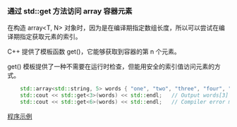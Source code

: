 
### 通过 std::get<n> 方法访问 array<T> 容器元素

在构造 array<T, N> 对象时，因为是在编译期指定数组长度，所以可以尝试在编译期指定获取元素的索引。 

C++ 提供了模板函数 get<n>()，它能够获取到容器的第 n 个元素。

get<n>() 模板提供了一种不需要在运行时检查，但能用安全的索引值访问元素的方式。

```c++
    std::array<std::string, 5> words { "one", "two", "three", "four", "five" };
    std::cout << std::get<3>(words) << std::endl;   // Output words[3]
    std::cout << std::get<6>(words) << std::endl;   // Compiler error message!
```

[程序示例](01_Array/04_get_n.cpp)
